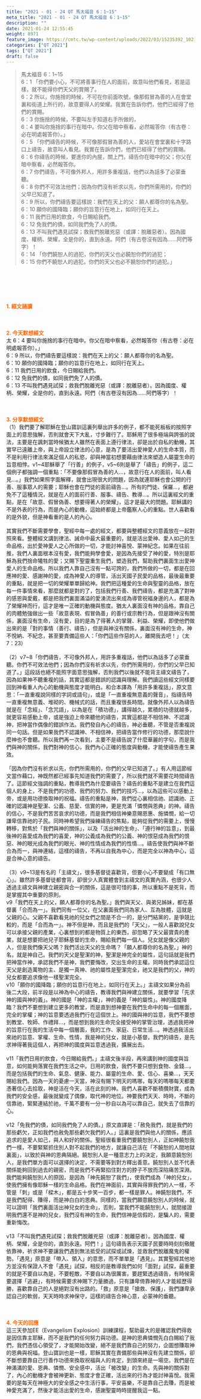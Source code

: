 ```yaml
---
title: "2021 - 01 - 24 QT 馬太福音 6：1~15"
meta_title: "2021 - 01 - 24 QT 馬太福音 6：1~15"
description: ""
date: 2021-01-24 12:55:45
weight: 8971
feature_image: https://cmtc.tw/wp-content/uploads/2022/03/15235392_10211799862337740_180693556567566654_o-1.webp
categories: ["QT 2021"]
tags: ["QT 2021"]
draft: false
---
```


<blockquote>馬太福音 6：1~15<br />
6：1 「你們要小心，不可將善事行在人的面前，故意叫他們看見，若是這樣，就不能得你們天父的賞賜了。<br />
6：2 所以，你施捨的時候，不可在你前面吹號，像那假冒為善的人在會堂裏和街道上所行的，故意要得人的榮耀。我實在告訴你們，他們已經得了他們的賞賜。<br />
6：3 你施捨的時候，不要叫左手知道右手所做的，<br />
6：4 要叫你施捨的事行在暗中。你父在暗中察看，必然報答你（有古卷：必在明處報答你）。」<br />
6：5 「你們禱告的時候，不可像那假冒為善的人，愛站在會堂裏和十字路口上禱告，故意叫人看見。我實在告訴你們，他們已經得了他們的賞賜。<br />
6：6 你禱告的時候，要進你的內屋，關上門，禱告你在暗中的父；你父在暗中察看，必然報答你。<br />
6：7 你們禱告，不可像外邦人，用許多重複話，他們以為話多了必蒙垂聽。<br />
6：8 你們不可效法他們；因為你們沒有祈求以先，你們所需用的，你們的父早已知道了。<br />
6：9 所以，你們禱告要這樣說：我們在天上的父：願人都尊你的名為聖。<br />
6：10 願你的國降臨；願你的旨意行在地上，如同行在天上。<br />
6：11 我們日用的飲食，今日賜給我們。<br />
6：12 免我們的債，如同我們免了人的債。<br />
6：13 不叫我們遇見試探；救我們脫離兇惡（或譯：脫離惡者）。因為國度、權柄、榮耀，全是你的，直到永遠。阿們（有古卷沒有因為……阿們等字）！<br />
6：14 「你們饒恕人的過犯，你們的天父也必饒恕你們的過犯；<br />
6：15 你們不饒恕人的過犯，你們的天父也必不饒恕你們的過犯。」</blockquote><br />
&nbsp;<br />
<br />
&nbsp;<br />
<br />
<span style="color: #ff6600;"><strong>1. </strong><strong>經文誦讀</strong></span><br />
<br />
<span style="color: #ff6600;"><strong> </strong></span><br />
<br />
<span style="color: #ff6600;"><strong>2. 今天默想</strong><strong>經文<br />
</strong></span>太 6：4 要叫你施捨的事行在暗中。你父在暗中察看，必然報答你（有古卷：必在明處報答你）。」<br />
6：9 所以，你們禱告要這樣說：我們在天上的父：願人都尊你的名為聖。<br />
6：10 願你的國降臨；願你的旨意行在地上，如同行在天上。<br />
6：11 我們日用的飲食，今日賜給我們。<br />
6：12 免我們的債，如同我們免了人的債。<br />
6：13 不叫我們遇見試探；救我們脫離兇惡（或譯：脫離惡者）。因為國度、權柄、榮耀，全是你的，直到永遠。阿們（有古卷沒有因為……阿們等字）！<br />
<br />
&nbsp;<br />
<br />
<span style="color: #ff6600;"><strong>3. 分享默想經文<br />
</strong></span>（1）我們要了解耶穌在登山寶訓這裏列舉出許多的例子，都不能死板板的按照字面上的意思強解，否則就會天下大亂，寸步難行了。耶穌用了很多極端與誇張的說法，主要是在諷刺當時候猶太人雖然在表面上遵行律法，卻是出於自私的動機，其實早已遠離上帝，與上帝設立律法的心意，是為了要活出愛神愛人的生命本質，而不是利用行律法來滿足個人的私慾，卻與神當初想要藉由律法來塑造人屬靈生命的旨意相悖。v1~4耶穌舉了「行善」的例子，v5~6則是舉了「禱告」的例子，這二個例子都強調一個重點：「不要像那假冒為善的人…，故意行在人的面前，叫人看見…。」我們如果照字面解釋，就會出現很大的問題，因為就連耶穌也會公開的行善、服事眾人的需要；耶穌也會在門徒的面前禱告…。所有的門徒、保羅…，都避免不了這種情況，就是在人的面前行善、服事、禱告、教導…。所以這裏經文的重點，是在「故意、假冒偽善、想要得著人的榮耀」，這才是最大的問題。耶穌講的不是外表的行為，而是內心的動機，這始終都是上帝鑑察人心的重點。世人喜歡看的是外貌，但是神看重的是人的內心。<br />
<br />
其實我們不斷需要學會，聖經中每一處的經文，都要與整體經文的意義放在一起對照來看。整體經文講到律法、誡命中最大最重要的，就是活出愛神、愛人如己的生命品格，出於愛神愛人之心所做的一切，才能討神喜悅、蒙神紀念。如果在往前推，我們人裏面根本沒有愛，我們能夠學會愛，是因為先接受了神的愛，特別是耶穌為我們捨命犧牲的愛；又賜下聖靈重生我們，塑造我們，幫助我們裏面生出愛神愛人的生命品格。所以我們人靠自己沒有一點可誇的，我們所做的一切，都是在回應神的愛、感謝神的愛，成為神愛人的導管，活出天國子民愛的品格，最後最重要的重點，就是把一切的榮耀單單歸給神。我們把這種愛的生命與聖靈的品格，放在每一件事情來看，那麼就都是對的了，包括我們行善、我們禱告，都是充滿了對神的感恩與愛戴，都是把我們裏面滿溢的愛湧流出來成為導管祝福身邊的人，都是為了榮耀神而行，這才是唯一正確的動機與態度。猶太人裏面沒有神的品格，靠自己的肉體勉強做出一些「故意表現、假冒偽善」的善行或宗教行為，但是跟神沒有關係，裏面沒有生命，沒有愛，目的是為了得著人的掌聲、利益、榮耀，即使他們做出來的是「對的事情（善行、禱告），但是與神沒有關係，裏面沒有神的生命，神不悅納、不紀念，甚至要責備這些人：「你們這些作惡的人，離開我去吧！」（太7：23）<br />
<br />
（2）v7~8「你們禱告，不可像外邦人，用許多重複話，他們以為話多了必蒙垂聽。你們不可效法他們；因為你們沒有祈求以先，你們所需用的，你們的父早已知道了。」這段話也絕不能照字面意思強解，否則我們以後就不能背主禱文禱告了，因為如果神不聽重複的話，其實這都是錯誤的認識與理解。我們讀這些經文同樣要回到神看重人內心的動機與態度才能明白。和合本譯為「用許多重複話」，原文意思：「一直重複說同樣的字詞或語句」，或是「一直重複無意義的聲音」，指禱告時一直重複無意義、堆砌的、機械式的話，而且重複很長時間。就像外邦人以為禱告就是在「念經」、「念咒語」，以為是在「積功德」，講得越久，累積的功德就越多，就更容易感動上帝，或是強迫上帝來聽他的禱告，其實這都是不相信神、不認識神，把神當作偶像的錯誤作法。我們發自內心的禱告，神必垂聽，不管是否重複說同一句話。但是如果我們不認識神、不相信神，把禱告當作修行的功德，那麼說什麼神也不會聽。所以我們再一次看到，主要不是禱告說了什麼華麗的字句，而是我們與神的關係，我們對神的信心，我們內心正確的態度與動機，才能使禱告產生果效。<br />
<br />
「因為你們沒有祈求以先，你們所需用的，你們的父早已知道了。」有人用這節經文當作藉口，神既然都已經事先知道我們的需要了，所以我們就不需要花時間禱告了。這節經文強調的重點，教導我們為什麼要禱告？禱告的重點不是建立在我們這個人的身上，不是我們的功德、我們的努力、我們的技巧…，以為這些可以感動上帝，或是用功德換取神的祝福。禱告的重點是神，我們從心裏相信祂、認識祂、正確的認識神是聖潔、公義、慈愛、信實的神，更是充滿「憐憫與恩典」的神。禱告的信心，不是我們苦苦哀求的功德，而是我們相信神樂意賜恩惠、施憐憫，給一切謙卑信靠祂的子民。同時神希望我們操練禱告的焦點，能夠從我們的需要上，慢慢轉移，對焦於「我們與神的關係」，以及「活出神的生命」、「遵行神的旨意」，到最後神的喜愛成為我們的喜愛，神的公義成為我們的公義、神的恨惡成為我們的恨惡、神的眼光成為我們的眼光、神的性情成為我們的性情…。禱告使我們與神不斷合為而一，與神連結，這樣的禱告，不再以自我為中心，而是完全以神為中心，這是合神心意的禱告。<br />
<br />
（3）v9~13是有名的「主禱文」，很多基督徒喜歡背，但要小心不要變成「有口無心」。雖然許多基督徒都會背，卻很少人真實體會到主禱文的真實內涵，也很少人透過主禱文與神建立親密與合一的關係，這是很可惜的事，所以重點不是死背，而是掌握其中重要的原則。<br />
v9「我們在天上的父，願人都尊你的名為聖。」我們與天父、與弟兄姊妹，都在基督裏「合而為一」。我們同有一位父，在父裏面我們同為家人、互為肢體，這就是父親的心。父親不喜歡看見祂的兒女們之間是不合一的，是分門結黨的，是爭競比較的，而是「合而為一」。神不但是神，而且是我們的「天父」，一般人喜歡說兒女可以承接父親的產業，心裏想到的都是物質上的東西，卻忽略了天父最寶貴的產業，就是想要把祂兒子耶穌基督的生命，賜給我們每一個人。兒女就是像父親的人，但是我們像天父嗎？我們活出天父的生命嗎？「願人都尊你的名為聖。」神的名，就是神自己。我們的天父是聖潔的神，聖潔是神完全的屬性，這句話就是我們把神當作神，承認我們不是神，我們要悔改，交出生命的主權。同時我們承認這位天父是創造萬物的主、是獨一真神、祂的屬性是聖潔完全，祂又是我們的父，神的兒女都要追求像他一樣聖潔完全。<br />
v10「願你的國降臨；願你的旨意行在地上，如同行在天上。」主禱文如果分為前後二大段，前半段是以神為中心的禱告，教導我們與神建立關係，就要學習「先求神的國與神的義」。神的國是「神的主權」，神的義是「神的屬性」。神的國度降臨？我們不要想到建立更多的教堂，而是直到想神要在我們生命中的每一個層面，完全的掌權；神的旨意要透過我們行在這個世上。神的國與神的旨意，我們不要想到教堂、牧師、作禮拜…，而是想到我的生命完全接受神的掌管治理，透過我把神的旨意行在我的生活中每一個層面，我的工作、家庭、日常生活…。神透過我活出來祂的旨意、掌權、生命、性情，我是神的兒女，就是小基督。我們的禱告，是先求神得著我這個人，再把神的國度與旨意透過我，擴展出去。<br />
<br />
v11「我們日用的飲食，今日賜給我們。」主禱文後半段，再來講到神的國度與旨意，如何能夠落實在我們生活之中。日用的飲食，我們不要只想到食物、金錢…，而是包括我們的生命、氣息、健康、能力、屬靈的生命、愛、信心、喜樂…，天天賜給我們。因為一天的憂慮一天當，神沒有賜下明天的嗎哪，每天的嗎哪每天都要憑著信心去拾取，神是活在今天，活在此刻的神。我們人喜歡不斷積攢財寶，成為我們的安全感，最後就變成了偶像，取代神的地位。神要我們天天、時時，不斷的信靠祂，緊緊連結於祂，千萬不要有一分一秒自以為可以靠自己，就失去了信靠的心。<br />
<br />
v12「免我們的債，如同我們免了人的債。」原文直譯是：「赦免我們，就是我們的那些虧欠，正如我們也赦免那些虧欠我們的人。」這裏是我們與他人的關係，應該追求的是愛人如己，與人和好的關係。聖經很看重我們要饒恕別人，正如神饒恕我們一樣，不要緊緊抓住別人對不起我們的地方，就讓自己活在「不饒恕的人間地獄裏面」，以致於與神的恩典隔絕。饒恕別人是一種意志力上的決定，我願意饒恕別人，是我們單方面可以選擇的決定，不需要等到對方釋出善意。饒恕別人並不代表關係能夠回到過去的親密，而是我們不再緊掐住對方的脖子不放而深陷痛苦深淵。我們能夠饒恕別人的原因，是因為「神先饒恕了我們」，使我們成為「神的兒女」，使我們擁有像耶穌一樣的生命品格。我們在神面前，其實與得罪我們的人一樣，不管是「刺」或是「樑木」，都是五十步笑一百步，都一樣是罪人。神饒恕我們，不是我們配得、賺得，而是神白白的恩典。同樣的，當我們願意饒恕別人的時候，就可以證明「我們裏面活出神兒女的生命」，否則，當我們不能饒恕別人，就間接證明我們還不是神的兒女，我們沒有神的生命，我們信神是信假的，是騙人的，需要重新悔改。<br />
<br />
v13「不叫我們遇見試探；救我們脫離兇惡（或譯：脫離惡者）。因為國度、權柄、榮耀，全是你的，直到永遠。阿們！」這句禱告表示天國子民要時時刻刻儆醒依靠神，祈求神不要讓我們遇到無法抵受的試探或試煉，並救我們脫離魔鬼的權勢。「遇見」原意是「帶入、領入」的意思，而不單單是「遇見」。其實聖經其他地方並沒有保證人不會「遇見」試探，相反的是教導我們如何「面對」試探，最重要的就是不要自以為是，不要輕敵，不要自以為很厲害。要趕緊透過禱告，有時候需要選擇「逃避」，有時候需要求神賜下力量勝過，只有謙卑倚靠神的人才能經歷得勝，喜歡靠自己的人是絕對沒有出路的。「救」原意是「搶救、保護」，我們謙卑承認自己的軟弱，天天時時求神保守，這樣的禱告合神心意，必蒙神的垂聽。<br />
<br />
&nbsp;<br />
<br />
<span style="color: #ff6600;"><strong>4. 今天的回應<br />
</strong></span>這三天參加EE（Evangelism Explosion）訓練課程，幫助最大的是確認我們得救是因信靠主耶穌，而不是我們的任何努力與功德。是神的恩典憐憫先白白賜給了我們，我們憑信心領受了，才能開始改變，絕不是我們靠自己的努力，企圖想賺取神的恩典與祝福。登山寶訓也是一樣，耶穌其實在責備那些與神沒有先建立關係，卻不斷想要靠自己行善作功德來換取祝福與人的肯定，到頭來終是一場空。我們是在神滿滿的愛、恩典、憐憫、安全感中，活出「被改變」的生命。先與神的關係對了，內心的動機才會被神更新、態度才會正確，活出來的行為才能討神喜悅。我需要的是每天在神極大的安全感之中生活行事，平安喜樂，不是靠自己去賺，而是被神愛充滿了，然後才能活出愛的生命，感謝聖靈時時提醒我這一點。<br />
<br />
&nbsp;
        